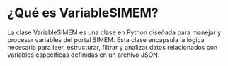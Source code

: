 # ¿Qué es VariableSIMEM?

La clase VariableSIMEM es una clase en Python diseñada para manejar y procesar variables del portal SIMEM. Esta clase encapsula la lógica necesaria para leer, estructurar, filtrar y analizar datos relacionados con variables específicas definidas en un archivo JSON.

